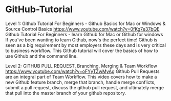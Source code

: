 # GitHub-Tutorial


Level 1: Github Tutorial For Beginners - Github Basics for Mac or Windows & Source Control Basics
https://www.youtube.com/watch?v=0fKg7e37bQE
Github Tutorial For Beginners - learn Github for Mac or Github for windows
If you've been wanting to learn Github, now's the perfect time!  Github is seen as a big requirement by most employers these days and is very critical to business workflow.  This Github tutorial will cover the basics of how to use Github and the command line.


Level 2: GITHUB PULL REQUEST, Branching, Merging & Team Workflow
https://www.youtube.com/watch?v=oFYyTZwMyAg
Github Pull Requests are an integral part of Team Workflow.  This video covers how to make a new Github feature branch, merge that branch, handle merge conflicts, submit a pull request, discuss the github pull request, and ultimately merge that pull into the master branch of your github repository.
